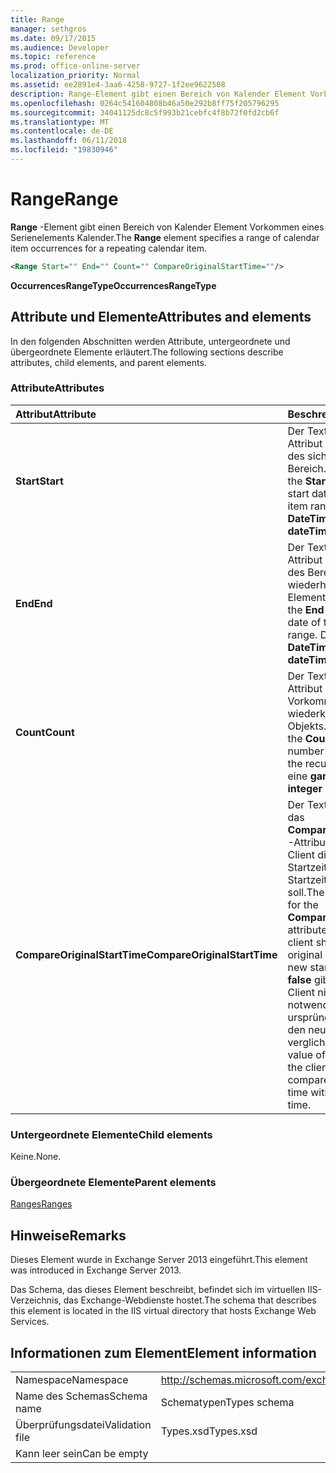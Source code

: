 ```yaml
---
title: Range
manager: sethgros
ms.date: 09/17/2015
ms.audience: Developer
ms.topic: reference
ms.prod: office-online-server
localization_priority: Normal
ms.assetid: ee2891e4-3aa6-4258-9727-1f2ee9622508
description: Range-Element gibt einen Bereich von Kalender Element Vorkommen eines Serienelements Kalender.
ms.openlocfilehash: 0264c541604808b46a50e292b8ff75f205796295
ms.sourcegitcommit: 34041125dc8c5f993b21cebfc4f8b72f0fd2cb6f
ms.translationtype: MT
ms.contentlocale: de-DE
ms.lasthandoff: 06/11/2018
ms.locfileid: "19830946"
---
```

# <a name="range"></a><span data-ttu-id="d9d51-103">Range</span><span class="sxs-lookup"><span data-stu-id="d9d51-103">Range</span></span>

<span data-ttu-id="d9d51-104">**Range** -Element gibt einen Bereich von Kalender Element Vorkommen eines Serienelements Kalender.</span><span class="sxs-lookup"><span data-stu-id="d9d51-104">The **Range** element specifies a range of calendar item occurrences for a repeating calendar item.</span></span> 
  
```XML
<Range Start="" End="" Count="" CompareOriginalStartTime=""/>
```

 <span data-ttu-id="d9d51-105">**OccurrencesRangeType**</span><span class="sxs-lookup"><span data-stu-id="d9d51-105">**OccurrencesRangeType**</span></span>
## <a name="attributes-and-elements"></a><span data-ttu-id="d9d51-106">Attribute und Elemente</span><span class="sxs-lookup"><span data-stu-id="d9d51-106">Attributes and elements</span></span>

<span data-ttu-id="d9d51-107">In den folgenden Abschnitten werden Attribute, untergeordnete und übergeordnete Elemente erläutert.</span><span class="sxs-lookup"><span data-stu-id="d9d51-107">The following sections describe attributes, child elements, and parent elements.</span></span>
  
### <a name="attributes"></a><span data-ttu-id="d9d51-108">Attribute</span><span class="sxs-lookup"><span data-stu-id="d9d51-108">Attributes</span></span>

|<span data-ttu-id="d9d51-109">**Attribut**</span><span class="sxs-lookup"><span data-stu-id="d9d51-109">**Attribute**</span></span>|<span data-ttu-id="d9d51-110">**Beschreibung**</span><span class="sxs-lookup"><span data-stu-id="d9d51-110">**Description**</span></span>|
|:-----|:-----|
|<span data-ttu-id="d9d51-111">**Start**</span><span class="sxs-lookup"><span data-stu-id="d9d51-111">**Start**</span></span> <br/> |<span data-ttu-id="d9d51-112">Der Textwert der **Start** -Attribut ist das Startdatum des sich wiederholenden Bereich.</span><span class="sxs-lookup"><span data-stu-id="d9d51-112">The text value of the **Start** attribute is the start date of the recurring item range.</span></span> <span data-ttu-id="d9d51-113">Dies ist ein **DateTime** -Wert.</span><span class="sxs-lookup"><span data-stu-id="d9d51-113">This is a **dateTime** value.</span></span>  <br/> |
|<span data-ttu-id="d9d51-114">**End**</span><span class="sxs-lookup"><span data-stu-id="d9d51-114">**End**</span></span> <br/> |<span data-ttu-id="d9d51-115">Der Textwert der **End** -Attribut wird das Enddatum des Bereichs sich wiederholenden Element.</span><span class="sxs-lookup"><span data-stu-id="d9d51-115">The text value of the **End** attribute is the end date of the recurring item range.</span></span> <span data-ttu-id="d9d51-116">Dies ist ein **DateTime** -Wert.</span><span class="sxs-lookup"><span data-stu-id="d9d51-116">This is a **dateTime** value.</span></span>  <br/> |
|<span data-ttu-id="d9d51-117">**Count**</span><span class="sxs-lookup"><span data-stu-id="d9d51-117">**Count**</span></span> <br/> |<span data-ttu-id="d9d51-118">Der Textwert der **Count** -Attribut ist die Anzahl der Vorkommen eines wiederkehrenden Objekts.</span><span class="sxs-lookup"><span data-stu-id="d9d51-118">The text value of the **Count** attribute is the number of occurrences of the recurring item.</span></span> <span data-ttu-id="d9d51-119">Dies ist eine **ganze** Zahl.</span><span class="sxs-lookup"><span data-stu-id="d9d51-119">This is an **integer** value.</span></span>  <br/> |
|<span data-ttu-id="d9d51-120">**CompareOriginalStartTime**</span><span class="sxs-lookup"><span data-stu-id="d9d51-120">**CompareOriginalStartTime**</span></span> <br/> |<span data-ttu-id="d9d51-121">Der Textwert der **"true"** für das **CompareOriginalStartTime** -Attribut gibt an, dass der Client die ursprüngliche Startzeit mit den neuen Startzeit verglichen werden soll.</span><span class="sxs-lookup"><span data-stu-id="d9d51-121">The text value of **true** for the **CompareOriginalStartTime** attribute indicates that the client should compare the original start time with the new start time.</span></span> <span data-ttu-id="d9d51-122">Der Wert **false** gibt an, dass der Client nicht notwendigerweise die ursprünglichen Startzeit mit den neuen Startzeit verglichen werden soll.</span><span class="sxs-lookup"><span data-stu-id="d9d51-122">A value of **false** indicates that the client does not need to compare the original start time with the new start time.</span></span>  <br/> |
   
### <a name="child-elements"></a><span data-ttu-id="d9d51-123">Untergeordnete Elemente</span><span class="sxs-lookup"><span data-stu-id="d9d51-123">Child elements</span></span>

<span data-ttu-id="d9d51-124">Keine.</span><span class="sxs-lookup"><span data-stu-id="d9d51-124">None.</span></span>
  
### <a name="parent-elements"></a><span data-ttu-id="d9d51-125">Übergeordnete Elemente</span><span class="sxs-lookup"><span data-stu-id="d9d51-125">Parent elements</span></span>

[<span data-ttu-id="d9d51-126">Ranges</span><span class="sxs-lookup"><span data-stu-id="d9d51-126">Ranges</span></span>](ranges.md)
  
## <a name="remarks"></a><span data-ttu-id="d9d51-127">Hinweise</span><span class="sxs-lookup"><span data-stu-id="d9d51-127">Remarks</span></span>

<span data-ttu-id="d9d51-128">Dieses Element wurde in Exchange Server 2013 eingeführt.</span><span class="sxs-lookup"><span data-stu-id="d9d51-128">This element was introduced in Exchange Server 2013.</span></span>
  
<span data-ttu-id="d9d51-129">Das Schema, das dieses Element beschreibt, befindet sich im virtuellen IIS-Verzeichnis, das Exchange-Webdienste hostet.</span><span class="sxs-lookup"><span data-stu-id="d9d51-129">The schema that describes this element is located in the IIS virtual directory that hosts Exchange Web Services.</span></span>
  
## <a name="element-information"></a><span data-ttu-id="d9d51-130">Informationen zum Element</span><span class="sxs-lookup"><span data-stu-id="d9d51-130">Element information</span></span>

|||
|:-----|:-----|
|<span data-ttu-id="d9d51-131">Namespace</span><span class="sxs-lookup"><span data-stu-id="d9d51-131">Namespace</span></span>  <br/> |http://schemas.microsoft.com/exchange/services/2006/types  <br/> |
|<span data-ttu-id="d9d51-132">Name des Schemas</span><span class="sxs-lookup"><span data-stu-id="d9d51-132">Schema name</span></span>  <br/> |<span data-ttu-id="d9d51-133">Schematypen</span><span class="sxs-lookup"><span data-stu-id="d9d51-133">Types schema</span></span>  <br/> |
|<span data-ttu-id="d9d51-134">Überprüfungsdatei</span><span class="sxs-lookup"><span data-stu-id="d9d51-134">Validation file</span></span>  <br/> |<span data-ttu-id="d9d51-135">Types.xsd</span><span class="sxs-lookup"><span data-stu-id="d9d51-135">Types.xsd</span></span>  <br/> |
|<span data-ttu-id="d9d51-136">Kann leer sein</span><span class="sxs-lookup"><span data-stu-id="d9d51-136">Can be empty</span></span>  <br/> ||
   

